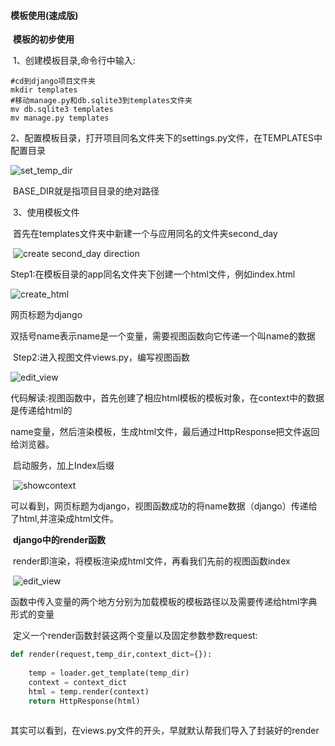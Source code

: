 #### 模板使用(速成版)


​	**模板的初步使用**

​	1、创建模板目录,命令行中输入:

```terminal
#cd到django项目文件夹
mkdir templates
#移动manage.py和db.sqlite3到templates文件夹
mv db.sqlite3 templates
mv manage.py templates
```

​	2、配置模板目录，打开项目同名文件夹下的settings.py文件，在TEMPLATES中配置目录

![set_temp_dir](https://gitee.com/drunkcoderliuhao/my_picbed/raw/master/img/set_temp_dir.png)

​	BASE_DIR就是指项目目录的绝对路径

​	3、使用模板文件

​	首先在templates文件夹中新建一个与应用同名的文件夹second_day

​	![create second_day direction](/home/liuhao/Pictures/mkdir_secondday.png)

​	Step1:在模板目录的app同名文件夹下创建一个html文件，例如index.html

![create_html](https://gitee.com/drunkcoderliuhao/my_picbed/raw/master/img/create_html.png)

网页标题为django

双括号name表示name是一个变量，需要视图函数向它传递一个叫name的数据

​	Step2:进入视图文件views.py，编写视图函数

![edit_view](https://gitee.com/drunkcoderliuhao/my_picbed/raw/master/img/edit_view.png)

​	代码解读:视图函数中，首先创建了相应html模板的模板对象，在context中的数据是传递给html的

name变量，然后渲染模板，生成html文件，最后通过HttpResponse把文件返回给浏览器。

​	启动服务，加上Index后缀

​	![showcontext](https://gitee.com/drunkcoderliuhao/my_picbed/raw/master/img/showcontext.png)

​	可以看到，网页标题为django，视图函数成功的将name数据（django）传递给了html,并渲染成html文件。

​	**django中的render函数**

​	render即渲染，将模板渲染成html文件，再看我们先前的视图函数index

​	![edit_view](https://gitee.com/drunkcoderliuhao/my_picbed/raw/master/img/edit_view-1625105531905.png)

​	函数中传入变量的两个地方分别为加载模板的模板路径以及需要传递给html字典形式的变量

​	定义一个render函数封装这两个变量以及固定参数参数request:

```python
def render(request,temp_dir,context_dict={}):
	
	temp = loader.get_template(temp_dir)
	context = context_dict
	html = temp.render(context)
	return HttpResponse(html)
	
```

​	其实可以看到，在views.py文件的开头，早就默认帮我们导入了封装好的render